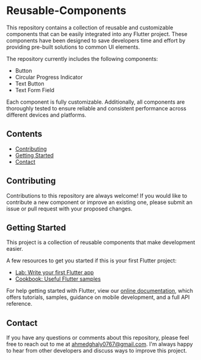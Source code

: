 # Reusable-Components

This repository contains a collection of reusable and customizable components that can be easily integrated into any Flutter project. These components have been designed to save developers time and effort by providing pre-built solutions to common UI elements.

The repository currently includes the following components:

- Button
- Circular Progress Indicator
- Text Button
- Text Form Field

Each component is fully customizable. Additionally, all components are thoroughly tested to ensure reliable and consistent performance across different devices and platforms.

## Contents

- [Contributing](#contributing)
- [Getting Started](#getting-started)
- [Contact](#contact)

## Contributing

Contributions to this repository are always welcome! If you would like to contribute a new component or improve an existing one, please submit an issue or pull request with your proposed changes.

## Getting Started

This project is a collection of reusable components that make development easier.

A few resources to get you started if this is your first Flutter project:

- [Lab: Write your first Flutter app](https://flutter.dev/docs/get-started/codelab)
- [Cookbook: Useful Flutter samples](https://flutter.dev/docs/cookbook)

For help getting started with Flutter, view our
[online documentation](https://flutter.dev/docs), which offers tutorials,
samples, guidance on mobile development, and a full API reference.

## Contact

If you have any questions or comments about this repository, please feel free to reach out to me at ahmedghaly0767@gmail.com. I'm always happy to hear from other developers and discuss ways to improve this project.
